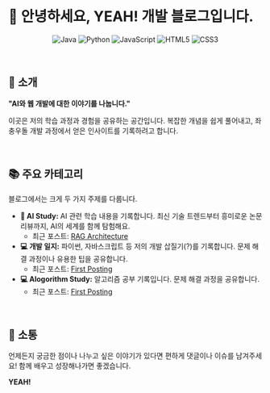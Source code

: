# 👋 안녕하세요, YEAH! 개발 블로그입니다.

<p align="center">
  <img src="https://img.shields.io/badge/Java-3776AB?style=for-the-badge&logo=java&logoColor=white" alt="Java"/>
  <img src="https://img.shields.io/badge/Python-3776AB?style=for-the-badge&logo=python&logoColor=white" alt="Python"/>
  <img src="https://img.shields.io/badge/JavaScript-F7DF1E?style=for-the-badge&logo=javascript&logoColor=black" alt="JavaScript"/>
  <img src="https://img.shields.io/badge/HTML5-E34F26?style=for-the-badge&logo=html5&logoColor=white" alt="HTML5"/>
  <img src="https://img.shields.io/badge/CSS3-1572B6?style=for-the-badge&logo=css3&logoColor=white" alt="CSS3"/>
</p>

<br>

## 📖 소개

**"AI와 웹 개발에 대한 이야기를 나눕니다."**

이곳은 저의 학습 과정과 경험을 공유하는 공간입니다. 복잡한 개념을 쉽게 풀어내고, 좌충우돌 개발 과정에서 얻은 인사이트를 기록하려고 합니다.

<br>

## 📚 주요 카테고리

블로그에서는 크게 두 가지 주제를 다룹니다.

* **🤖 AI Study:** AI 관련 학습 내용을 기록합니다. 최신 기술 트렌드부터 흥미로운 논문 리뷰까지, AI의 세계를 함께 탐험해요.
    * 최근 포스트: [RAG Architecture](https://yeahsdev.github.io/2025/06/20/ai-post.html)
* **💻 개발 일지:** 파이썬, 자바스크립트 등 저의 개발 삽질기(?)를 기록합니다. 문제 해결 과정이나 유용한 팁을 공유합니다.
    * 최근 포스트: [First Posting](https://yeahsdev.github.io/2025/06/20/my-first-dev-post.html)
* **💻 Alogorithm Study:** 알고리즘 공부 기록입니다. 문제 해결 과정을 공유합니다.
    * 최근 포스트: [First Posting](https://yeahsdev.github.io/2025/06/20/my-first-dev-post.html)

<br>

## 💬 소통

언제든지 궁금한 점이나 나누고 싶은 이야기가 있다면 편하게 댓글이나 이슈를 남겨주세요! 함께 배우고 성장해나가면 좋겠습니다.

**YEAH!**
